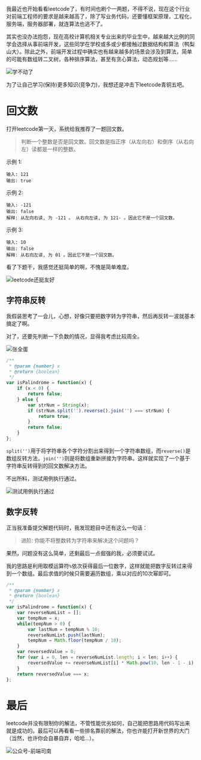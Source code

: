 我最近也开始看看leetcode了，有时间也刷个一两题，不得不说，现在这个行业对前端工程师的要求是越来越高了，除了写业务代码，还要懂框架原理，工程化，服务端，服务器部署，就连算法也逃不了。

<!-- more -->

其实也没办法抱怨，现在高校计算机相关专业出来的毕业生中，越来越大比例的同学会选择从事前端开发，这些同学在学校或多或少都接触过数据结构和算法（鸭梨山大）。除此之外，前端开发过程中确实也有越来越多的场景会涉及到算法，简单的可能有数组转二叉树，各种排序算法，甚至有贪心算法，动态规划等......

![学不动了](https://qncdn.wbjiang.cn/%E6%B1%82%E6%B1%82%E4%BD%A0%E4%BA%86%E5%AD%A6%E4%B8%8D%E5%8A%A8%E4%BA%86.gif)

为了让自己学习(保持)更多知识(竞争力)，我想还是冲击下leetcode青铜五吧。

# 回文数

打开leetcode第一天，系统给我推荐了一题回文数。

> 判断一个整数是否是回文数。回文数是指正序（从左向右）和倒序（从右向左）读都是一样的整数。

示例 1:

```
输入: 121
输出: true
```

示例 2:

```
输入: -121
输出: false
解释: 从左向右读, 为 -121 。 从右向左读, 为 121- 。因此它不是一个回文数。
```


示例 3:

```
输入: 10
输出: false
解释: 从右向左读, 为 01 。因此它不是一个回文数。
```

看了下题干，我感觉还挺简单的啊，不愧是简单难度。

![leetcode还挺友好](http://qncdn.wbjiang.cn/leetcode%E8%BF%98%E6%8C%BA%E5%8F%8B%E5%A5%BD.jpg)

## 字符串反转

我假装思考了一会儿，心想，好像只要把数字转为字符串，然后再反转一波就基本搞定了啊。

对了，还要先判断一下负数的情况，显得我考虑比较周全。

![张全蛋](http://qncdn.wbjiang.cn/%E5%85%A8%E8%9B%8B%E5%93%88%E5%93%88%E5%93%88.gif)

```javascript
/**
 * @param {number} x
 * @return {boolean}
 */
var isPalindrome = function(x) {
    if (x < 0) {
        return false;
    } else {
        var strNum = String(x);
        if (strNum.split('').reverse().join('') === strNum) {
            return true;
        }
        return false;
    }
};
```

`split('')`用于将字符串各个字符分割出来得到一个字符串数组，而`reverse()`是数组反转方法，`join('')`则是将数组重新拼接为字符串。这样就实现了一个基于字符串反转得到的回文数解决方法。

不出所料，测试用例执行通过。

![测试用例执行通过](http://qncdn.wbjiang.cn/%E5%9B%9E%E6%96%87%E6%95%B0%E5%AD%97%E7%AC%A6%E4%B8%B2%E5%8F%8D%E8%BD%AC.png)

## 数字反转

正当我准备提交解题代码时，我发现题目中还有这么一句话：

> 进阶: 你能不将整数转为字符串来解决这个问题吗？

果然，问题没有这么简单，还剩最后一点倔强的我，必须要试试。

我的思路是利用取模运算符`%`依次获得最后一位数字，这样就能把数字反转过来得到一个数组。最后求值的时候只需要遍历数组，乘以对应的10次幂即可。

```javascript
/**
 * @param {number} x
 * @return {boolean}
 */
var isPalindrome = function(x) {
    var reverseNumList = [];
    var tempNum = x;
    while(tempNum > 0) {
        var lastNum = tempNum % 10;
        reverseNumList.push(lastNum);
        tempNum = Math.floor(tempNum / 10);
    }
    var reversedValue = 0;
    for (var i = 0, len = reverseNumList.length; i < len; i++) {
        reversedValue += reverseNumList[i] * Math.pow(10, len - 1 - i)
    }
    return reversedValue === x;
};
```

# 最后

leetcode并没有限制你的解法，不管性能优劣如何，自己能把思路用代码写出来就是成功的。最后可以再看看一些排名靠前的解法，你也许能打开新世界的大门（当然，也许你会自暴自弃，哈哈...）。

![公众号-前端司南](http://qncdn.wbjiang.cn/%E5%89%8D%E7%AB%AF%E5%8F%B8%E5%8D%97%E5%90%8D%E7%89%87%E5%B8%A6%E5%BE%AE%E4%BF%A1.png)